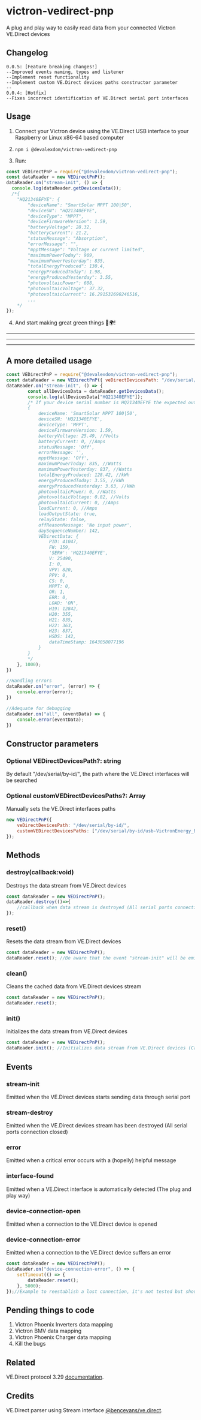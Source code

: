 # victron-vedirect-pnp
A plug and play way to easily read data from your connected Victron VE.Direct devices

## Changelog
```
0.0.5: [Feature breaking changes!] 
--Improved events naming, types and listener
--Implement reset functionality
--Implement custom VE.Direct devices paths constructor parameter
--
0.0.4: [Hotfix]
--Fixes incorrect identification of VE.Direct serial port interfaces
```

## Usage
1. Connect your Victron device using the VE.Direct USB interface to your Raspberry or Linux x86-64 based computer

2. `npm i @devalexdom/victron-vedirect-pnp`

3. Run:
```javascript
const VEDirectPnP = require("@devalexdom/victron-vedirect-pnp");
const dataReader = new VEDirectPnP();
dataReader.on("stream-init", () => {
  console.log(dataReader.getDevicesData());
  /*{
    "HQ21340EFYE": {
        "deviceName": "SmartSolar MPPT 100|50",
        "deviceSN": "HQ21340EFYE",
        "deviceType": "MPPT",
        "deviceFirmwareVersion": 1.59,
        "batteryVoltage": 28.32,
        "batteryCurrent": 21.2,
        "statusMessage": "Absorption",
        "errorMessage": "",
        "mpptMessage": "Voltage or current limited",
        "maximumPowerToday": 909,
        "maximumPowerYesterday": 835,
        "totalEnergyProduced": 130.4,
        "energyProducedToday": 1.98,
        "energyProducedYesterday": 3.55,
        "photovoltaicPower": 608,
        "photovoltaicVoltage": 37.32,
        "photovoltaicCurrent": 16.291532690246516,
        ...
    */
});
```

4. And start making great green things 🌱🌍!

---
---
---

## A more detailed usage

```javascript
const VEDirectPnP = require("@devalexdom/victron-vedirect-pnp");
const dataReader = new VEDirectPnP({ veDirectDevicesPath: "/dev/serial/by-id/" }); //Optional parameter to set the directory path of the VE.Direct USB interfaces
dataReader.on("stream-init", () => {
        const allDevicesData = dataReader.getDevicesData();
        console.log(allDevicesData["HQ21340EFYE"]);
        /* If your device serial number is HQ21340EFYE the expected output will be:
        {
            deviceName: 'SmartSolar MPPT 100|50',
            deviceSN: 'HQ21340EFYE',
            deviceType: 'MPPT',
            deviceFirmwareVersion: 1.59,
            batteryVoltage: 25.49, //Volts
            batteryCurrent: 0, //Amps
            statusMessage: 'Off',
            errorMessage: '',
            mpptMessage: 'Off',
            maximumPowerToday: 835, //Watts
            maximumPowerYesterday: 837, //Watts
            totalEnergyProduced: 128.42, //kWh
            energyProducedToday: 3.55, //kWh
            energyProducedYesterday: 3.63, //kWh
            photovoltaicPower: 0, //Watts
            photovoltaicVoltage: 0.82, //Volts
            photovoltaicCurrent: 0, //Amps
            loadCurrent: 0, //Amps
            loadOutputState: true,
            relayState: false,
            offReasonMessage: 'No input power',
            daySequenceNumber: 142,
            VEDirectData: {
                PID: 41047,
                FW: 159,
                'SER#': 'HQ21340EFYE',
                V: 25490,
                I: 0,
                VPV: 820,
                PPV: 0,
                CS: 0,
                MPPT: 0,
                OR: 1,
                ERR: 0,
                LOAD: 'ON',
                H19: 12842,
                H20: 355,
                H21: 835,
                H22: 363,
                H23: 837,
                HSDS: 142,
                dataTimeStamp: 1643058077196
            }
        }
        */
    }, 1000);
})

//Handling errors
dataReader.on("error", (error) => {
    console.error(error);
})

//Adequate for debugging
dataReader.on("all", (eventData) => {
    console.error(eventData);
})
```

## Constructor parameters
### Optional VEDirectDevicesPath?: string
By default "/dev/serial/by-id/", the path where the VE.Direct interfaces will be searched
### Optional customVEDirectDevicesPaths?: Array<string>
Manually sets the VE.Direct interfaces paths
```javascript
new VEDirectPnP({
    veDirectDevicesPath: "/dev/serial/by-id/", 
    customVEDirectDevicesPaths: ["/dev/serial/by-id/usb-VictronEnergy_BV_VE_Direct_cable_VE83Y8X8-if00-port0"]
});
```

## Methods
### destroy(callback:void)
Destroys the data stream from VE.Direct devices
```javascript
const dataReader = new VEDirectPnP();
dataReader.destroy(()=>{
    //callback when data stream is destroyed (All serial ports connection closed)
});
```
### reset()
Resets the data stream from VE.Direct devices
```javascript
const dataReader = new VEDirectPnP();
dataReader.reset(); //Be aware that the event "stream-init" will be emitted again
```
### clean()
Cleans the cached data from VE.Direct devices stream
```javascript
const dataReader = new VEDirectPnP();
dataReader.reset();
```
### init()
Initializes the data stream from VE.Direct devices
```javascript
const dataReader = new VEDirectPnP();
dataReader.init(); //Initializes data stream from VE.Direct devices (Called on VEDirectPnP constructor)
```
## Events
### stream-init
Emitted when the VE.Direct devices starts sending data through serial port
### stream-destroy
Emitted when the VE.Direct devices stream has been destroyed (All serial ports connection closed)
### error
Emitted when a critical error occurs with a (hopelly) helpful message
### interface-found
Emitted when a VE.Direct interface is automatically detected (The plug and play way)
### device-connection-open
Emitted when a connection to the VE.Direct device is opened
### device-connection-error
Emitted when a connection to the VE.Direct device suffers an error
```javascript
const dataReader = new VEDirectPnP();
dataReader.on("device-connection-error", () => {
    setTimeout(() => {
        dataReader.reset();
    }, 5000);
});//Example to reestablish a lost connection, it's not tested but should do the trick ;)
```

## Pending things to code

1. Victron Phoenix Inverters data mapping
2. Victron BMV data mapping
3. Victron Phoenix Charger data mapping
4. Kill the bugs

## Related
VE.Direct protocol 3.29 [documentation](docs/victron_energy_VE.Direct-Protocol-3.29.pdf).

## Credits
VE.Direct parser using Stream interface [@bencevans/ve.direct](https://github.com/bencevans/ve.direct).
